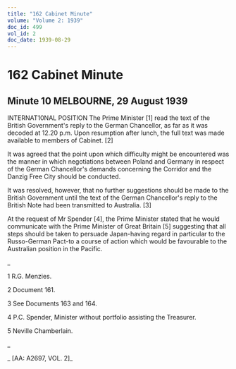 ```yaml
---
title: "162 Cabinet Minute"
volume: "Volume 2: 1939"
doc_id: 499
vol_id: 2
doc_date: 1939-08-29
---
```


# 162 Cabinet Minute

## Minute 10 MELBOURNE, 29 August 1939

INTERNAT10NAL POSITION The Prime Minister [1] read the text of the British Government's reply to the German Chancellor, as far as it was decoded at 12.20 p.m. Upon resumption after lunch, the full text was made available to members of Cabinet. [2]

It was agreed that the point upon which difficulty might be encountered was the manner in which negotiations between Poland and Germany in respect of the German Chancellor's demands concerning the Corridor and the Danzig Free City should be conducted.

It was resolved, however, that no further suggestions should be made to the British Government until the text of the German Chancellor's reply to the British Note had been transmitted to Australia. [3]

At the request of Mr Spender [4], the Prime Minister stated that he would communicate with the Prime Minister of Great Britain [5] suggesting that all steps should be taken to persuade Japan-having regard in particular to the Russo-German Pact-to a course of action which would be favourable to the Australian position in the Pacific.

_

1 R.G. Menzies.

2 Document 161.

3 See Documents 163 and 164.

4 P.C. Spender, Minister without portfolio assisting the Treasurer.

5 Neville Chamberlain.

_

_ [AA: A2697, VOL. 2]_
